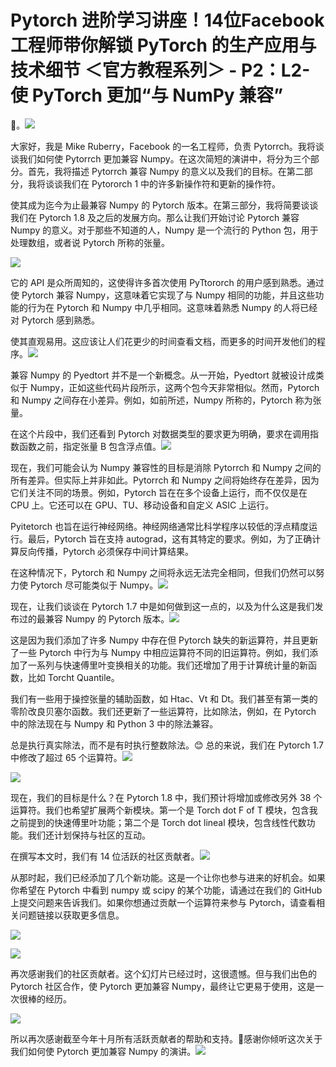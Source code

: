 # Pytorch 进阶学习讲座！14位Facebook工程师带你解锁 PyTorch 的生产应用与技术细节 ＜官方教程系列＞ - P2：L2- 使 PyTorch 更加“与 NumPy 兼容” 

🎼。![](img/34c6afcf80c3f94fb9e6fa9f06c8c00d_1.png)

大家好，我是 Mike Ruberry，Facebook 的一名工程师，负责 Pytorrch。我将谈谈我们如何使 Pytorrch 更加兼容 Numpy。在这次简短的演讲中，将分为三个部分。首先，我将描述 Pytorrch 兼容 Numpy 的意义以及我们的目标。在第二部分，我将谈谈我们在 Pytororch 1 中的许多新操作符和更新的操作符。

使其成为迄今为止最兼容 Numpy 的 Pytorch 版本。在第三部分，我将简要谈谈我们在 Pytorch 1.8 及之后的发展方向。那么让我们开始讨论 Pytorch 兼容 Numpy 的意义。对于那些不知道的人，Numpy 是一个流行的 Python 包，用于处理数组，或者说 Pytorch 所称的张量。

![](img/34c6afcf80c3f94fb9e6fa9f06c8c00d_3.png)

它的 API 是众所周知的，这使得许多首次使用 PyTtororch 的用户感到熟悉。通过使 Pytorch 兼容 Numpy，这意味着它实现了与 Numpy 相同的功能，并且这些功能的行为在 Pytorch 和 Numpy 中几乎相同。这意味着熟悉 Numpy 的人将已经对 Pytorch 感到熟悉。

使其直观易用。这应该让人们花更少的时间查看文档，而更多的时间开发他们的程序。![](img/34c6afcf80c3f94fb9e6fa9f06c8c00d_5.png)

兼容 Numpy 的 Pyedtort 并不是一个新概念。从一开始，Pyedtort 就被设计成类似于 Numpy，正如这些代码片段所示，这两个包今天非常相似。然而，Pytorch 和 Numpy 之间存在小差异。例如，如前所述，Numpy 所称的，Pytorch 称为张量。

在这个片段中，我们还看到 Pytorch 对数据类型的要求更为明确，要求在调用指数函数之前，指定张量 B 包含浮点值。![](img/34c6afcf80c3f94fb9e6fa9f06c8c00d_7.png)

现在，我们可能会认为 Numpy 兼容性的目标是消除 Pytorrch 和 Numpy 之间的所有差异。但实际上并非如此。Pytorrch 和 Numpy 之间将始终存在差异，因为它们关注不同的场景。例如，Pytorch 旨在在多个设备上运行，而不仅仅是在 CPU 上。它还可以在 GPU、TU、移动设备和自定义 ASIC 上运行。

Pyitetorch 也旨在运行神经网络。神经网络通常比科学程序以较低的浮点精度运行。最后，Pytorch 旨在支持 autograd，这有其特定的要求。例如，为了正确计算反向传播，Pytorch 必须保存中间计算结果。

在这种情况下，Pytorch 和 Numpy 之间将永远无法完全相同，但我们仍然可以努力使 Pytorch 尽可能类似于 Numpy。![](img/34c6afcf80c3f94fb9e6fa9f06c8c00d_9.png)

现在，让我们谈谈在 Pytorch 1.7 中是如何做到这一点的，以及为什么这是我们发布过的最兼容 Numpy 的 Pytorch 版本。![](img/34c6afcf80c3f94fb9e6fa9f06c8c00d_11.png)

这是因为我们添加了许多 Numpy 中存在但 Pytorch 缺失的新运算符，并且更新了一些 Pytorch 中行为与 Numpy 中相应运算符不同的旧运算符。例如，我们添加了一系列与快速傅里叶变换相关的功能。我们还增加了用于计算统计量的新函数，比如 Torcht Quantile。

我们有一些用于操控张量的辅助函数，如 Htac、Vt 和 Dt。我们甚至有第一类的零阶改良贝塞尔函数。我们还更新了一些运算符，比如除法，例如，在 Pytorch 中的除法现在与 Numpy 和 Python 3 中的除法兼容。

总是执行真实除法，而不是有时执行整数除法。😊 总的来说，我们在 Pytorch 1.7 中修改了超过 65 个运算符。![](img/34c6afcf80c3f94fb9e6fa9f06c8c00d_13.png)

![](img/34c6afcf80c3f94fb9e6fa9f06c8c00d_14.png)

现在，我们的目标是什么？在 Pytorch 1.8 中，我们预计将增加或修改另外 38 个运算符。我们也希望扩展两个新模块。第一个是 Torch dot F of T 模块，包含我之前提到的快速傅里叶功能；第二个是 Torch dot lineal 模块，包含线性代数功能。我们还计划保持与社区的互动。

在撰写本文时，我们有 14 位活跃的社区贡献者。![](img/34c6afcf80c3f94fb9e6fa9f06c8c00d_16.png)

从那时起，我们已经添加了几个新功能。这是一个让你也参与进来的好机会。如果你希望在 Pytorch 中看到 numpy 或 scipy 的某个功能，请通过在我们的 GitHub 上提交问题来告诉我们。如果你想通过贡献一个运算符来参与 Pytorch，请查看相关问题链接以获取更多信息。

![](img/34c6afcf80c3f94fb9e6fa9f06c8c00d_18.png)

![](img/34c6afcf80c3f94fb9e6fa9f06c8c00d_19.png)

再次感谢我们的社区贡献者。这个幻灯片已经过时，这很遗憾。但与我们出色的 Pytorch 社区合作，使 Pytorch 更加兼容 Numpy，最终让它更易于使用，这是一次很棒的经历。

![](img/34c6afcf80c3f94fb9e6fa9f06c8c00d_21.png)

所以再次感谢截至今年十月所有活跃贡献者的帮助和支持。🎼感谢你倾听这次关于我们如何使 Pytorch 更加兼容 Numpy 的演讲。![](img/34c6afcf80c3f94fb9e6fa9f06c8c00d_23.png)
